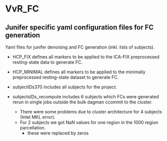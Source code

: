 # VvR_FC 

## Junifer specific yaml configuration files for FC generation

Yaml files for junifer denoising and FC generation (inkl. lists of subjects).

- HCP_FIX defines all markers to be applied to the ICA-FIX preprocessed 
resting-state data to generate FC.

- HCP_MINIMAL defines all markers to be applied to the minimally preprocessed 
resting-state dataset to generate FC. 

- subjectIDs370 includes all subjects for the project.
- subjectsIDs_recompute includes 6 subjects which FCs were generated rerun 
in single jobs outside the bulk dagman ccommit to the cluster.
    - There were some problems due to cluster architecture for 4 
    subjects (Intel MKL error).
    - For 2 subjects we got NaN values for one region in the 1000 
    region parcellation. 
        - these were replaced by zeros
